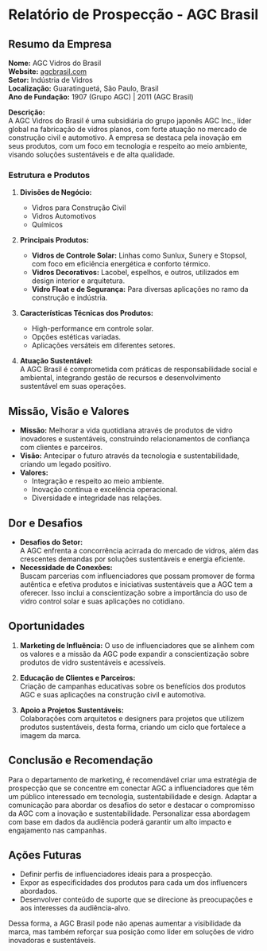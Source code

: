 # Relatório de Prospecção - AGC Brasil

## Resumo da Empresa
**Nome:** AGC Vidros do Brasil  
**Website:** [agcbrasil.com](https://agcbrasil.com)  
**Setor:** Indústria de Vidros  
**Localização:** Guaratinguetá, São Paulo, Brasil  
**Ano de Fundação:** 1907 (Grupo AGC) | 2011 (AGC Brasil)

**Descrição:**  
A AGC Vidros do Brasil é uma subsidiária do grupo japonês AGC Inc., líder global na fabricação de vidros planos, com forte atuação no mercado de construção civil e automotivo. A empresa se destaca pela inovação em seus produtos, com um foco em tecnologia e respeito ao meio ambiente, visando soluções sustentáveis e de alta qualidade.

### Estrutura e Produtos
1. **Divisões de Negócio:**
   - Vidros para Construção Civil
   - Vidros Automotivos
   - Químicos  

2. **Principais Produtos:**
   - **Vidros de Controle Solar:** Linhas como Sunlux, Sunery e Stopsol, com foco em eficiência energética e conforto térmico.
   - **Vidros Decorativos:** Lacobel, espelhos, e outros, utilizados em design interior e arquitetura.
   - **Vidro Float e de Segurança:** Para diversas aplicações no ramo da construção e indústria.

3. **Características Técnicas dos Produtos:**
   - High-performance em controle solar.
   - Opções estéticas variadas.
   - Aplicações versáteis em diferentes setores.

4. **Atuação Sustentável:**  
   A AGC Brasil é comprometida com práticas de responsabilidade social e ambiental, integrando gestão de recursos e desenvolvimento sustentável em suas operações.

## Missão, Visão e Valores
- **Missão:** Melhorar a vida quotidiana através de produtos de vidro inovadores e sustentáveis, construindo relacionamentos de confiança com clientes e parceiros.
- **Visão:** Antecipar o futuro através da tecnologia e sustentabilidade, criando um legado positivo.
- **Valores:**
  - Integração e respeito ao meio ambiente.
  - Inovação contínua e excelência operacional.
  - Diversidade e integridade nas relações.

## Dor e Desafios
- **Desafios do Setor:**  
  A AGC enfrenta a concorrência acirrada do mercado de vidros, além das crescentes demandas por soluções sustentáveis e energia eficiente.
- **Necessidade de Conexões:**  
  Buscam parcerias com influenciadores que possam promover de forma autêntica e efetiva produtos e iniciativas sustentáveis que a AGC tem a oferecer. Isso inclui a conscientização sobre a importância do uso de vidro control solar e suas aplicações no cotidiano.

## Oportunidades
1. **Marketing de Influência:**
   O uso de influenciadores que se alinhem com os valores e a missão da AGC pode expandir a conscientização sobre produtos de vidro sustentáveis e acessíveis.

2. **Educação de Clientes e Parceiros:**  
   Criação de campanhas educativas sobre os benefícios dos produtos AGC e suas aplicações na construção civil e automotiva.

3. **Apoio a Projetos Sustentáveis:**  
   Colaborações com arquitetos e designers para projetos que utilizem produtos sustentáveis, desta forma, criando um ciclo que fortalece a imagem da marca.

## Conclusão e Recomendação
Para o departamento de marketing, é recomendável criar uma estratégia de prospecção que se concentre em conectar AGC a influenciadores que têm um público interessado em tecnologia, sustentabilidade e design. Adaptar a comunicação para abordar os desafios do setor e destacar o compromisso da AGC com a inovação e sustentabilidade. Personalizar essa abordagem com base em dados da audiência poderá garantir um alto impacto e engajamento nas campanhas.

## Ações Futuras
- Definir perfis de influenciadores ideais para a prospecção.
- Expor as especificidades dos produtos para cada um dos influencers abordados.
- Desenvolver conteúdo de suporte que se direcione às preocupações e aos interesses da audiência-alvo.

Dessa forma, a AGC Brasil pode não apenas aumentar a visibilidade da marca, mas também reforçar sua posição como líder em soluções de vidro inovadoras e sustentáveis.